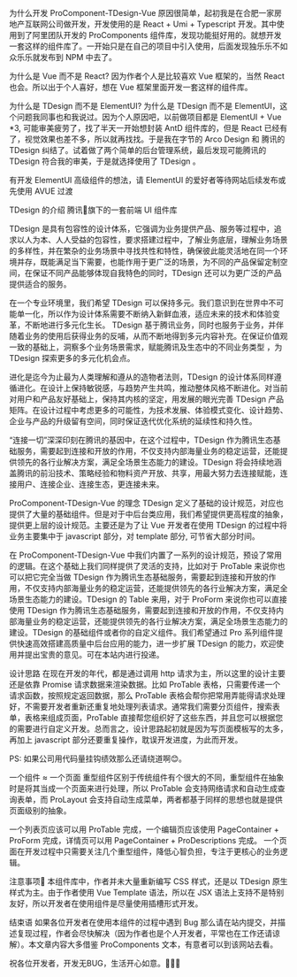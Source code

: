 为什么开发 ProComponent-TDesign-Vue
原因很简单，起初我是在合肥一家房地产互联网公司做开发，开发使用的是 React + Umi + Typescript 开发。其中使用到了阿里团队开发的 ProComponents 组件库，发现功能挺好用的。就想开发一套这样的组件库了。一开始只是在自己的项目中引入使用，后面发现独乐乐不如众乐乐就发布到 NPM 中去了。

为什么是 Vue 而不是 React?
因为作者个人是比较喜欢 Vue 框架的，当然 React 也会。所以出于个人喜好，想在 Vue 框架里面开发一套这样的组件库。

为什么是 TDesign 而不是 ElementUI?
为什么是 TDesign 而不是 ElementUI，这个问题我同事也和我说过。因为个人原因吧，以前做项目都是 ElementUI + Vue *3, 可能审美疲劳了，找了半天一开始想封装 AntD 组件库的，但是 React 已经有了，视觉效果也差不多，所以就再找找。于是我在字节的 Arco Design 和 腾讯的 TDesign 纠结了。试着做了两个简单的后台管理系统，最后发现可能腾讯的 TDesign 符合我的审美，于是就选择使用了 TDesign 。

有开发 ElementUI 高级组件的想法，请 ElementUI 的爱好者等待网站后续发布或先使用 AVUE 过渡

TDesign 的介绍
腾讯🐧旗下的一套前端 UI 组件库

TDesign 是具有包容性的设计体系，它强调为业务提供产品、服务等过程中，追求以人为本、人人受益的包容性，要求搭建过程中，了解业务底层，理解业务场景的多样性，并在繁杂的业务场景中寻找共性和特性，确保彼此能灵活地在同一个环境并存，既能满足当下需要，也能作用于更广泛的场景，为不同的产品保留定制空间，在保证不同产品能够体现自我特色的同时，TDesign 还可以为更广泛的产品提供适合的服务。

在一个专业环境里，我们希望 TDesign 可以保持多元。我们意识到在世界中不可能单一化，所以作为设计体系需要不断纳入新鲜血液，适应未来的技术和体验变革，不断地进行多元化生长。 TDesign 基于腾讯业务，同时也服务于业务，并伴随着业务的使用后获得业务的反哺，从而不断地得到多元内容补充。在保证价值观一致的基础上，洞察多个业务场景需求，赋能腾讯及生态中的不同业务类型 ，为 TDesign 探索更多的多元化机会点。

进化是迄今为止最为人类理解和遵从的造物者法则，TDesign 的设计体系同样遵循进化。在设计上保持敏锐感，与趋势产生共鸣，推动整体风格不断进化。对当前对用户和产品友好基础上，保持其内核的坚定，用发展的眼光完善 TDesign 产品矩阵。在设计过程中考虑更多的可能性，为技术发展、体验模式变化、设计趋势、企业与产品的升级留有空间，同时保证迭代优化系统的延续性和持久性。

“连接一切”深深印刻在腾讯的基因中，在这个过程中，TDesign 作为腾讯生态基础服务，需要起到连接和开放的作用，不仅支持内部海量业务的稳定运营，还能提供领先的各行业解决方案，满足全场景生态能力的建设。TDesign 将会持续地涵盖腾讯的前沿技术、策略经验和物料资产开放、共享，用最大努力去连接赋能，连接用户、连接企业、连接生态，更连接未来。

ProComponent-TDesign-Vue 的理念
TDesign 定义了基础的设计规范，对应也提供了大量的基础组件。但是对于中后台类应用，我们希望提供更高程度的抽象，提供更上层的设计规范。主要还是为了让 Vue 开发者在使用 TDesign 的过程中将业务主要集中于 javascript 部分，对 template 部分, 可节省大部分时间。

在 ProComponent-TDesign-Vue 中我们内置了一系列的设计规范，预设了常用的逻辑。在这个基础上我们同样提供了灵活的支持，比如对于 ProTable 来说你也可以把它完全当做 TDesign 作为腾讯生态基础服务，需要起到连接和开放的作用，不仅支持内部海量业务的稳定运营，还能提供领先的各行业解决方案，满足全场景生态能力的建设。TDesign 的 Table 来用，对于 ProForm 来说你也可以直接使用 TDesign 作为腾讯生态基础服务，需要起到连接和开放的作用，不仅支持内部海量业务的稳定运营，还能提供领先的各行业解决方案，满足全场景生态能力的建设。TDesign 的基础组件或者你的自定义组件。我们希望通过 Pro 系列组件提供快速高效搭建高质量中后台应用的能力，进一步扩展 TDesign 的能力，欢迎使用并提出宝贵的意见。可在本站内进行投递。

设计思路
在现在开发的年代，都是通过调用 http 请求为主，所以这里的设计主要还是依靠 Promise 请求数据来渲染数据。比如 ProTable 表格，只需要传递一个请求函数，按照规定返回数据，那么 ProTable 表格会帮你把常用弄能得请求处理好，不需要开发者重新还重复地处理列表请求。通常我们需要分页组件，搜索表单，表格来组成页面，ProTable 直接帮您组织好了这些东西，并且您可以根据您的需要进行自定义开发。总而言之，设计思路起初就是因为写页面模板写的太多，再加上 javascript 部分还要重复操作，耽误开发进度，为此而开发。

PS: 如果公司用代码量挂钩绩效那么还请绕道啊😊。

一个组件 ≈ 一个页面
重型组件区别于传统组件有个很大的不同，重型组件在抽象时是将其当成一个页面来进行处理，所以 ProTable 会支持网络请求和自动生成查询表单，而 ProLayout 会支持自动生成菜单，两者都基于同样的思想也就是提供页面级别的抽象。

一个列表页应该可以用 ProTable 完成，一个编辑页应该使用 PageContainer + ProForm 完成，详情页可以用 PageContainer + ProDescriptions 完成。 一个页面在开发过程中只需要关注几个重型组件，降低心智负担，专注于更核心的业务逻辑。

注意事项👀
本组件库中，作者并未大量重新编写 CSS 样式，还是以 TDesign 原生样式为主。由于作者使用 Vue Template 语法，所以在 JSX 语法上支持不是特别友好，所以开发者在使用组件是尽量使用插槽形式开发。

结束语
如果各位开发者在使用本组件的过程中遇到 Bug 那么请在站内提交，并描述复现过程，作者会尽快解决（因为作者也是个人开发者，平常也在工作还请谅解）。本文章内容大多借鉴 ProComponents 文本，有意者可以到该网站去看。

祝各位开发者，开发无BUG，生活开心如意。🎉🎉🎉
